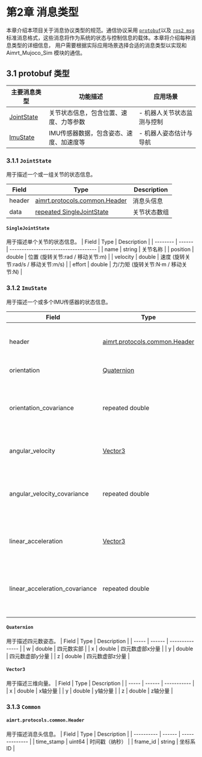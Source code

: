 # 第2章 消息类型 

本章介绍本项目关于消息协议类型的规范。通信协议采用 [`protobuf`](#31-protobuf-类型)以及 [`ros2 msg`](#31-ros2-类型) 标准消息格式，这些消息将作为系统的状态与控制信息的载体。本章将介绍每种消息类型的详细信息， 用户需要根据实际应用场景选择合适的消息类型以实现和 Aimrt_Mujoco_Sim 模块的通信。

## 3.1 protobuf 类型

| 主要消息类型                  | 功能描述                                | 应用场景                   |
| ----------------------------- | --------------------------------------- | -------------------------- |
| [JointState](#311-jointstate) | 关节状态信息，包含位置、速度、力等参数  | - 机器人关节状态监测与控制 |
| [ImuState](#312-imustate)     | IMU传感器数据，包含姿态、速度、加速度等 | - 机器人姿态估计与导航     |


### 3.1.1 `JointState`
用于描述一个或一组关节的状态信息。

| Field  | Type                                                         | Description  |
| ------ | ------------------------------------------------------------ | ------------ |
| header | [aimrt.protocols.common.Header](#aimrtprotocolscommonheader) | 消息头信息   |
| data   | [repeated SingleJointState ](#singlejointstate)              | 关节状态数组 |


#### `SingleJointState`
用于描述单个关节的状态信息。
| Field    | Type   | Description                          |
| -------- | ------ | ------------------------------------ |
| name     | string | 关节名称                             |
| position | double | 位置 (旋转关节:rad / 移动关节:m)     |
| velocity | double | 速度 (旋转关节:rad/s / 移动关节:m/s) |
| effort   | double | 力/力矩 (旋转关节:N⋅m / 移动关节:N)  |


### 3.1.2 `ImuState`
用于描述一个或多个IMU传感器的状态信息。

| Field                          | Type                                                         | Description                                                |
| ------------------------------ | ------------------------------------------------------------ | ---------------------------------------------------------- |
| header                         | [aimrt.protocols.common.Header](#aimrtprotocolscommonheader) | 消息头信息，包含时间戳、序列号等元数据                     |
| orientation                    | [Quaternion](#quaternion)                                    | 姿态四元数 (x,y,z,w)                                       |
| orientation_covariance         | repeated double                                              | 3x3姿态协方差矩阵（行优先存储，9个元素，单位：rad²）       |
| angular_velocity               | [Vector3](#vector3)                                          | 三轴角速度测量值（单位：rad/s）                            |
| angular_velocity_covariance    | repeated double                                              | 3x3角速度协方差矩阵（行优先存储，9个元素，单位：(rad/s)²） |
| linear_acceleration            | [Vector3](#vector3)                                          | 三轴线性加速度测量值（单位：m/s²）                         |
| linear_acceleration_covariance | repeated double                                              | 3x3加速度协方差矩阵（行优先存储，9个元素，单位：(m/s²)²）  |


#### `Quaternion`
用于描述四元数姿态。
| Field | Type   | Description     |
| ----- | ------ | --------------- |
| w     | double | 四元数实部      |
| x     | double | 四元数虚部x分量 |
| y     | double | 四元数虚部y分量 |
| z     | double | 四元数虚部z分量 |

#### `Vector3`
用于描述三维向量。
| Field | Type   | Description |
| ----- | ------ | ----------- |
| x     | double | x轴分量     |
| y     | double | y轴分量     |
| z     | double | z轴分量     |



### 3.1.3 `Common`
#### `aimrt.protocols.common.Header`
用于描述消息头信息。
| Field      | Type   | Description    |
| ---------- | ------ | -------------- |
| time_stamp | uint64 | 时间戳（纳秒） |
| frame_id   | string | 坐标系ID       |




